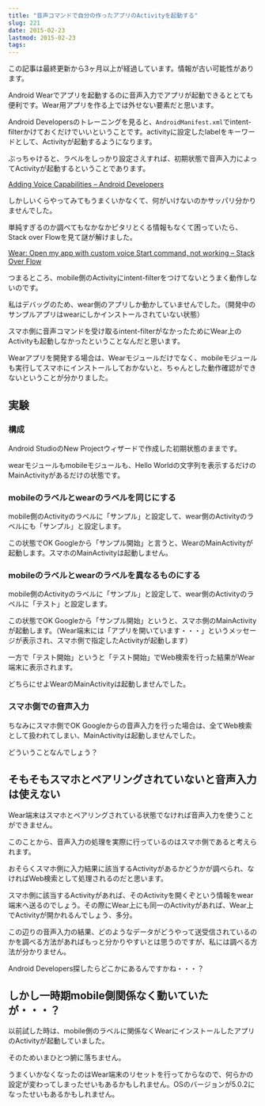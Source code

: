 ```yaml
---
title: "音声コマンドで自分の作ったアプリのActivityを起動する"
slug: 221
date: 2015-02-23
lastmod: 2015-02-23
tags: 
---
```


<div id="wppda_alert">この記事は最終更新から3ヶ月以上が経過しています。情報が古い可能性があります。</div><p>Android Wearでアプリを起動するのに音声入力でアプリが起動できるととても便利です。Wear用アプリを作る上では外せない要素だと思います。</p>
<p>Android Developersのトレーニングを見ると、<code>AndroidManifest.xml</code>でintent-filterかけておくだけでいいということです。activityに設定したlabelをキーワードとして、Activityが起動するようになります。</p>
<p>ぶっちゃけると、ラベルをしっかり設定さえすれば、初期状態で音声入力によってActivityが起動するということであります。</p>
<p><a href="http://developer.android.com/training/wearables/apps/voice.html">Adding Voice Capabilities &#8211; Android Developers</a></p>
<p>しかしいくらやってみてもうまくいかなくて、何がいけないのかサッパリ分かりませんでした。</p>
<p>単純すぎるのか調べてもなかなかピタリとくる情報もなくて困っていたら、Stack over Flowを見て謎が解けました。</p>
<p><a href="http://stackoverflow.com/questions/27799386/wear-open-my-app-with-custom-voice-start-command-not-working">Wear: Open my app with custom voice Start command, not working &#8211; Stack Over Flow</a></p>
<p>つまるところ、mobile側のActivityにintent-filterをつけてないとうまく動作しないのです。</p>
<p>私はデバッグのため、wear側のアプリしか動かしていませんでした。（開発中のサンプルアプリはwearにしかインストールされていない状態）</p>
<p>スマホ側に音声コマンドを受け取るintent-filterがなかったためにWear上のActivityも起動しなかったということなんだと思います。</p>
<p>Wearアプリを開発する場合は、Wearモジュールだけでなく、mobileモジュールも実行してスマホにインストールしておかないと、ちゃんとした動作確認ができないということが分かりました。</p>
<h2>実験</h2>
<h3>構成</h3>
<p>Android StudioのNew Projectウィザードで作成した初期状態のままです。</p>
<p>wearモジュールもmobileモジュールも、Hello Worldの文字列を表示するだけのMainActivityがあるだけの状態です。</p>
<h3>mobileのラベルとwearのラベルを同じにする</h3>
<p>mobile側のActivityのラベルに「サンプル」と設定して、wear側のActivityのラベルにも「サンプル」と設定します。</p>
<p>この状態でOK Googleから「サンプル開始」と言うと、WearのMainActivityが起動します。スマホのMainActivityは起動しません。</p>
<h3>mobileのラベルとwearのラベルを異なるものにする</h3>
<p>mobile側のActivityのラベルに「サンプル」と設定して、wear側のActivityのラベルに「テスト」と設定します。</p>
<p>この状態でOK Googleから「サンプル開始」というと、スマホ側のMainActivityが起動します。（Wear端末には「アプリを開いています・・・」というメッセージが表示され、スマホ側で指定したActivityが起動します）</p>
<p>一方で「テスト開始」というと「テスト開始」でWeb検索を行った結果がWear端末に表示されます。</p>
<p>どちらにせよWearのMainActivityは起動しませんでした。</p>
<h3>スマホ側での音声入力</h3>
<p>ちなみにスマホ側でOK Googleからの音声入力を行った場合は、全てWeb検索として扱われてしまい、MainActivityは起動しませんでした。</p>
<p>どういうことなんでしょう？</p>
<h2>そもそもスマホとペアリングされていないと音声入力は使えない</h2>
<p>Wear端末はスマホとペアリングされている状態でなければ音声入力を使うことができません。</p>
<p>このことから、音声入力の処理を実際に行っているのはスマホ側であると考えられます。</p>
<p>おそらくスマホ側に入力結果に該当するActivityがあるかどうかが調べられ、なければWeb検索として処理されるのだと思います。</p>
<p>スマホ側に該当するActivityがあれば、そのActivityを開くぞという情報をwear端末へ送るのでしょう。その際にWear上にも同一のActivityがあれば、Wear上でActivityが開かれるんでしょう、多分。</p>
<p>この辺りの音声入力の結果、どのようなデータがどうやって送受信されているのかを調べる方法があればもっと分かりやすいとは思うのですが、私には調べる方法が分かりません。</p>
<p>Android Developers探したらどこかにあるんですかね・・・？</p>
<h2>しかし一時期mobile側関係なく動いていたが・・・？</h2>
<p>以前試した時は、mobile側のラベルに関係なくWearにインストールしたアプリのActivityが起動していました。</p>
<p>そのためいまひとつ腑に落ちません。</p>
<p>うまくいかなくなったのはWear端末のリセットを行ってからなので、何らかの設定が変わってしまったせいもあるかもしれません。OSのバージョンが5.0.2になったせいもあるかもしれません。</p>

  